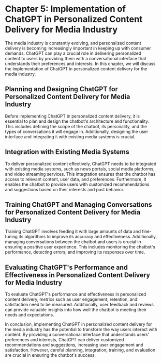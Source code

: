 Chapter 5: Implementation of ChatGPT in Personalized Content Delivery for Media Industry
========================================================================================

The media industry is constantly evolving, and personalized content delivery is becoming increasingly important in keeping up with consumer demands. ChatGPT can play a crucial role in delivering personalized content to users by providing them with a conversational interface that understands their preferences and interests. In this chapter, we will discuss the implementation of ChatGPT in personalized content delivery for the media industry.

Planning and Designing ChatGPT for Personalized Content Delivery for Media Industry
-----------------------------------------------------------------------------------

Before implementing ChatGPT in personalized content delivery, it is essential to plan and design the chatbot's architecture and functionality. This includes defining the scope of the chatbot, its personality, and the types of conversations it will engage in. Additionally, designing the user interface and integrating it with existing media systems is crucial.

Integration with Existing Media Systems
---------------------------------------

To deliver personalized content effectively, ChatGPT needs to be integrated with existing media systems, such as news portals, social media platforms, and video streaming services. This integration ensures that the chatbot has access to relevant content, user data, and preferences. Furthermore, it enables the chatbot to provide users with customized recommendations and suggestions based on their interests and past behavior.

Training ChatGPT and Managing Conversations for Personalized Content Delivery for Media Industry
------------------------------------------------------------------------------------------------

Training ChatGPT involves feeding it with large amounts of data and fine-tuning its algorithms to improve its accuracy and effectiveness. Additionally, managing conversations between the chatbot and users is crucial in ensuring a positive user experience. This includes monitoring the chatbot's performance, detecting errors, and improving its responses over time.

Evaluating ChatGPT's Performance and Effectiveness in Personalized Content Delivery for Media Industry
------------------------------------------------------------------------------------------------------

To evaluate ChatGPT's performance and effectiveness in personalized content delivery, metrics such as user engagement, retention, and satisfaction need to be measured. Additionally, user feedback and reviews can provide valuable insights into how well the chatbot is meeting their needs and expectations.

In conclusion, implementing ChatGPT in personalized content delivery for the media industry has the potential to transform the way users interact with content. By providing a conversational interface that understands users' preferences and interests, ChatGPT can deliver customized recommendations and suggestions, increasing user engagement and satisfaction. However, careful planning, integration, training, and evaluation are crucial in ensuring the chatbot's success.
